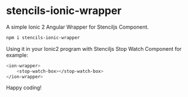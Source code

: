 # stencils-ionic-wrapper

A simple Ionic 2 Angular Wrapper for Stenciljs Component.

```bash
npm i stencils-ionic-wrapper
```

Using it in your Ionic2 program with Stenciljs Stop Watch Component for example:

```bash
<ion-wrapper>
    <stop-watch-box></stop-watch-box>
</ion-wrapper>
```

Happy coding!